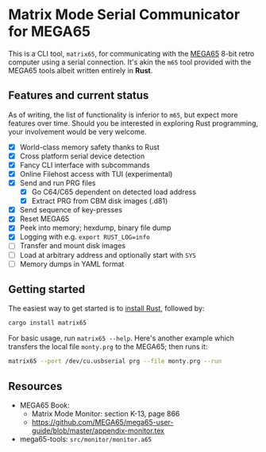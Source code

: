 # Matrix Mode Serial Communicator for MEGA65

This is a CLI tool, `matrix65`, for communicating with the [MEGA65](https://mega65.org/)
8-bit retro computer using a serial connection.
It's akin the `m65` tool provided with the MEGA65 tools
albeit written entirely in **Rust**.

## Features and current status

As of writing, the list of functionality is inferior to `m65`, but
expect more features over time.
Should you be interested in exploring Rust programming,
your involvement would be very welcome.

- [x] World-class memory safety thanks to Rust
- [x] Cross platform serial device detection
- [x] Fancy CLI interface with subcommands
- [x] Online Filehost access with TUI (experimental)
- [x] Send and run PRG files
  - [x] Go C64/C65 dependent on detected load address
  - [x] Extract PRG from CBM disk images (.d81)
- [x] Send sequence of key-presses
- [x] Reset MEGA65
- [x] Peek into memory; hexdump, binary file dump
- [x] Logging with e.g. `export RUST_LOG=info`
- [ ] Transfer and mount disk images
- [ ] Load at arbitrary address and optionally start with `SYS`
- [ ] Memory dumps in YAML format

## Getting started

The easiest way to get started is to [install Rust](https://www.rust-lang.org/tools/install), followed by:

~~~ bash
cargo install matrix65
~~~

For basic usage, run `matrix65 --help`. Here's another example which transfers the local file `monty.prg`
to the MEGA65; then runs it:

~~~ bash
matrix65 --port /dev/cu.usbserial prg --file monty.prg --run
~~~


## Resources

- MEGA65 Book:
  - Matrix Mode Monitor: section K-13, page 866
  - https://github.com/MEGA65/mega65-user-guide/blob/master/appendix-monitor.tex
- mega65-tools: `src/monitor/monitor.a65`
